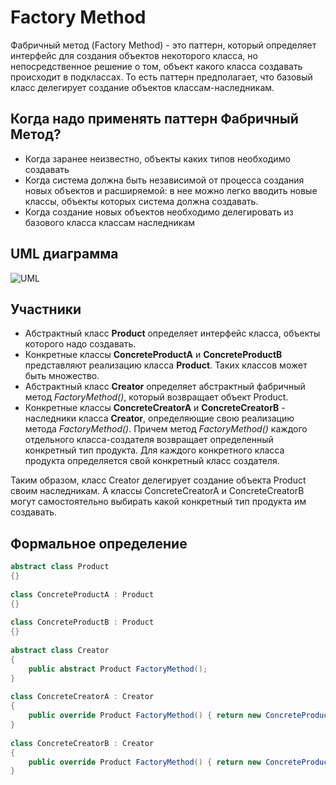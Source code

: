 ﻿# Factory Method
Фабричный метод (Factory Method) - это паттерн, который определяет интерфейс для создания объектов некоторого класса, но непосредственное решение о том, объект какого класса создавать происходит в подклассах. То есть паттерн предполагает, что базовый класс делегирует создание объектов классам-наследникам.

## Когда надо применять паттерн Фабричный Метод?

- Когда заранее неизвестно, объекты каких типов необходимо создавать
- Когда система должна быть независимой от процесса создания новых объектов и расширяемой: в нее можно легко вводить новые классы, объекты которых система должна создавать.
- Когда создание новых объектов необходимо делегировать из базового класса классам наследникам

## UML диаграмма

![UML](https://metanit.com/sharp/patterns/pics/factorymethod.png)

## Участники

- Абстрактный класс **Product** определяет интерфейс класса, объекты которого надо создавать.
- Конкретные классы **ConcreteProductA** и **ConcreteProductB** представляют реализацию класса **Product**. Таких классов может быть множество.
- Абстрактный класс **Creator** определяет абстрактный фабричный метод *FactoryMethod()*, который возвращает объект Product.
- Конкретные классы **ConcreteCreatorA** и **ConcreteCreatorB** - наследники класса **Creator**, определяющие свою реализацию метода *FactoryMethod()*. Причем метод *FactoryMethod()* каждого отдельного класса-создателя возвращает определенный конкретный тип продукта. Для каждого конкретного класса продукта определяется свой конкретный класс создателя.

Таким образом, класс Creator делегирует создание объекта Product своим наследникам. А классы ConcreteCreatorA и ConcreteCreatorB могут самостоятельно выбирать какой конкретный тип продукта им создавать.

## Формальное определение

```csharp
abstract class Product
{}
 
class ConcreteProductA : Product
{}
 
class ConcreteProductB : Product
{}
 
abstract class Creator
{
    public abstract Product FactoryMethod();
}
 
class ConcreteCreatorA : Creator
{
    public override Product FactoryMethod() { return new ConcreteProductA(); }
}
 
class ConcreteCreatorB : Creator
{
    public override Product FactoryMethod() { return new ConcreteProductB(); }
}
```